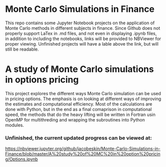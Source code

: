# Monte Carlo Simulations in Finance

This repo contains some Jupyter Notebook projects on the application of Monte Carlo methods in different subjects in finance. Since Github does not properly support LaTex in .md files, and not even in displaying .ipynb files, in addition to including the notebooks, links will be provided to NBViewer for proper viewing. Unfinished projects will have a lable above the link, but will still be readable.

# A study of Monte Carlo simulations in options pricing
This project explores the different ways Monte Carlo simulation can be used in pricing options. The emphasis is on looking at different ways of improving the estimates and computational efficiency. Most of the calculations are done with Python, but in the end as a final comaprison in computational speed, the methods that do the heavy lifting will be written in Fortran usin OpenMP for multithreding and wrapping the subroutines into Python modules. 

### Unfinished, the current updated progress can be viewed at:
https://nbviewer.jupyter.org/github/jacobeskin/Monte-Carlo-Simulations-in-Finance/blob/master/A%20study%20of%20MC%20in%20option%20pricing/Options.ipynb
